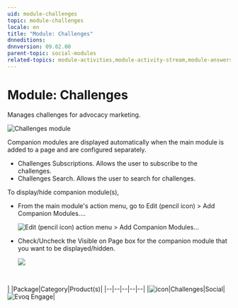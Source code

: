 ```yaml
---
uid: module-challenges
topic: module-challenges
locale: en
title: "Module: Challenges"
dnneditions: 
dnnversion: 09.02.00
parent-topic: social-modules
related-topics: module-activities,module-activity-stream,module-answers,module-blogs,module-discussions,module-group-directory,module-group-spaces,module-ideas,module-journal,module-latest-challenges,module-leaderboard,module-member-directory,module-message-center,module-my-status,module-profile-dashboard,module-social-groups,module-related-content,module-social-events,module-social-sharing,module-user-badges,module-wiki
---
```


# Module: Challenges

Manages challenges for advocacy marketing.

  

![Challenges module](/images/scr-module-Challenges.png)

  

Companion modules are displayed automatically when the main module is added to a page and are configured separately.

*   Challenges Subscriptions. Allows the user to subscribe to the challenges.
*   Challenges Search. Allows the user to search for challenges.

To display/hide companion module(s),

*   From the main module's action menu, go to Edit (pencil icon) \> Add Companion Modules....  
    
    ![Edit (pencil icon) action menu > Add Companion Modules...](/images/scr-actionmenu-edit-addcompanionmodules.png)
    
      
    
*   Check/Uncheck the Visible on Page box for the companion module that you want to be displayed/hidden.  
    
    ![](/images/scr-companions-VisibleOnPage.png)
    
      
    

 

|  |Package|Category|Product(s)|
|--|--|--|--|--|
|![icon](/images/ico-module-challenges.png)|Challenges|Social|![Evoq Engage](/images/ico-evoq-engage.png)|